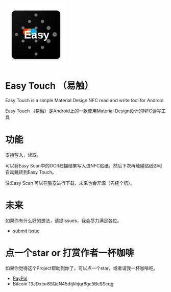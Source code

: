 ![](https://raw.githubusercontent.com/YuQing-Ding/Easy-Touch/master/app/src/main/res/mipmap-xxxhdpi/ic_launcher.png)
# Easy Touch （易触）
Easy Touch is a simple Material Design NFC read and write tool for Android

Easy Touch （易触）是Android上的一款使用Material Design设计的NFC读写工具

功能
=========================
支持写入，读取。

可以将Easy Scan中的OCR扫描结果写入进NFC贴纸，然后下次再触碰贴纸即可自动跳转到Easy Touch。

注:Easy Scan 可以在[酷安](https://www.coolapk.com/apk/233803)进行下载，未来也会开源（先挖个坑）。

未来
=========================

如果你有什么好的想法，请提Issues，我会尽力满足各位。
- [submit issue](https://github.com/YuQing-Ding/Easy-Touch/issues/new)


点一个star or 打赏作者一杯咖啡
=========================
如果你觉得这个Project帮助到你了，可以点一个star，或者请我一杯咖啡吧。

- [PayPal](paypal.me/YuQingDing)
- Bitcoin 13JDxtxr8SQcN45dtjkhjqr8gc5BeSScqg

